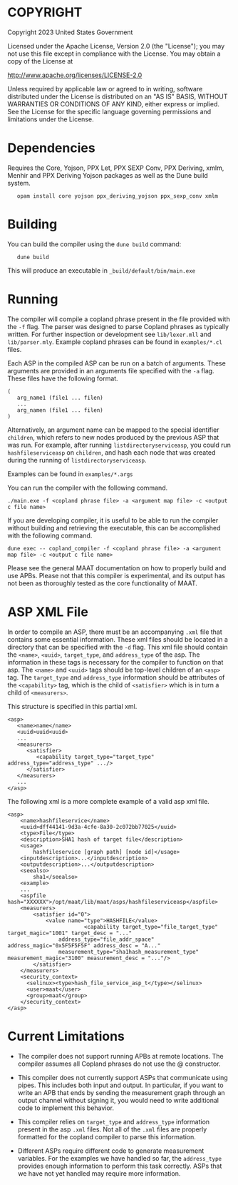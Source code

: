 COPYRIGHT
=========

Copyright 2023 United States Government

Licensed under the Apache License, Version 2.0 (the "License");
you may not use this file except in compliance with the License.
You may obtain a copy of the License at

   http://www.apache.org/licenses/LICENSE-2.0

Unless required by applicable law or agreed to in writing, software
distributed under the License is distributed on an "AS IS" BASIS,
WITHOUT WARRANTIES OR CONDITIONS OF ANY KIND, either express or implied.
See the License for the specific language governing permissions and
limitations under the License.

Dependencies
============

Requires the Core, Yojson, PPX Let, PPX SEXP Conv, PPX Deriving, xmlm, Menhir and
PPX Deriving Yojson packages as well as the Dune build system. 

```
   opam install core yojson ppx_deriving_yojson ppx_sexp_conv xmlm
```

Building
========

You can build the compiler using the `dune build` command:

```
   dune build
```
This will produce an executable in `_build/default/bin/main.exe`

Running
========
The compiler will compile a copland phrase present in the file provided with the `-f` flag.
The parser was designed to parse Copland phrases as typically written.
For further inspection or development see `lib/lexer.mll` and `lib/parser.mly`.
Example copland phrases can be found in `examples/*.cl` files.

Each ASP in the compiled ASP can be run on a batch of arguments.
These arguments are provided in an arguments file specified with the `-a` flag.
These files have the following format.
```
(
   arg_name1 (file1 ... filen)
   ...
   arg_namen (file1 ... filen)   
)
```
Alternatively, an argument name can be mapped to the special identifier `children`, which refers to new nodes produced by the previous ASP that was run.
For example, after running `listdirectoryserviceasp`, you could run `hashfileserviceasp` on `children`, and hash each node that was created during the running of `listdirectoryserviceasp`.


Examples can be found in `examples/*.args`


You can run the compiler with the following command.
```
./main.exe -f <copland phrase file> -a <argument map file> -c <output c file name>
```

If you are developing compiler, it is useful to be able to run the compiler without building and retrieving the executable, this can be accomplished with the following command.
```
dune exec -- copland_compiler -f <copland phrase file> -a <argument map file> -c <output c file name>
```

Please see the general MAAT documentation on how to properly build and use APBs.
Please not that this compiler is experimental, and its output has not been as thoroughly tested as the core functionality of MAAT.

ASP XML File
=========

In order to compile an ASP, there must be an accompanying `.xml` file that contains some essential information.
These xml files should be located in a directory that can be specified with the `-d` flag.
This xml file should contain the `<name>`, `<uuid>`, `target_type`, and `address_type` of the asp.
The information in these tags is necessary for the compiler to function on that asp.
The `<name>` and `<uuid>` tags should be top-level children of an `<asp>` tag.
The `target_type` and `address_type` information should be attributes of the `<capability>` tag, which is the child of `<satisfier>` which is in turn a child of `<measurers>`.

This structure is specified in this partial xml.
```
<asp>
   <name>name</name>
   <uuid>uuid<uuid>
   ...
   <measurers>
      <satisfier>
         <capability target_type="target_type" address_type="address_type" .../>
      </satisfier>
   </measurers>
   ...
</asp>
```


The following xml is a more complete example of a valid asp xml file.
```
<asp>
	<name>hashfileservice</name>
	<uuid>dff44141-9d3a-4cfe-8a30-2c072bb77025</uuid>
	<type>File</type>
	<description>SHA1 hash of target file</description>
	<usage>
        hashfileservice [graph path] [node id]</usage>
	<inputdescription>...</inputdescription>
	<outputdescription>...</outputdescription>
	<seealso>
        sha1</seealso>
	<example>
	...
	<aspfile hash="XXXXXX">/opt/maat/lib/maat/asps/hashfileserviceasp</aspfile>
	<measurers>
		<satisfier id="0">
			<value name="type">HASHFILE</value>
                        <capability target_type="file_target_type" target_magic="1001" target_desc = "..." 
				address_type="file_addr_space" address_magic="0x5F5F5F5F" address_desc = "A..."
				measurement_type="sha1hash_measurement_type" measurement_magic="3100" measurement_desc = "..."/>
		</satisfier>
	</measurers>
	<security_context>
	  <selinux><type>hash_file_service_asp_t</type></selinux>
	  <user>maat</user>
	  <group>maat</group>
	</security_context>
</asp>

```

Current Limitations
=========

- The compiler does not support running APBs at remote locations. The compiler assumes all Copland phrases do not use the @ constructor.

- This compiler does not currently support ASPs that communicate using pipes. This includes both input and output. In particular, if you want to write an APB that ends by sending the measurement graph through an output channel without signing it, you would need to write additional code to implement this behavior.

- This compiler relies on `target_type` and `address_type` information present in the asp `.xml` files. Not all of the `.xml` files are properly formatted for the copland compiler to parse this information.

- Different ASPs require different code to generate measurement variables. For the examples we have handled so far, the `address_type` provides enough information to perform this task correctly. ASPs that we have not yet handled may require more information.


